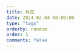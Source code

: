 ```yaml
---
title: 标签
date: 2024-02-04 00:00:00
type: "tags"
orderby: random
order: 1
comments: false 
---
```


